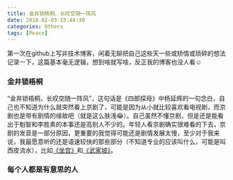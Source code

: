 ```yaml
---
title: 金井锁梧桐，长叹空随一阵风
date: 2018-02-03 15:44:30
categories: Others
tags: [Peace]
---
```


第一次在github上写非技术博客，闲着无聊把自己这些天一些或矫情或琐碎的想法记录一下，这篇基本毫无逻辑，想到啥就写啥，反正我的博客也没人看:relaxed:

<!--more-->

### 金井锁梧桐

“金井锁梧桐，长叹空随一阵风”，这句话是《四郎探母》中杨延辉的一句念白，自己也不知道为什么就突然看上京剧了，可能是因为从小就比较喜欢看电视剧，而京剧也是带有剧情的缘故吧（就是这么肤浅😂）。自己虽然不懂京剧，但是还是能看出于魁智和李胜素的本事还是高别人不少的。年轻人看京剧确实很难看的下去，京剧的发音是一部分原因，更重要的我觉得可能还是剧情发展太慢，至少对于我来说，我最愿意听的还是语速较快的那些部分（不知道专业的应该叫什么，可能是叫西皮流水），比如[《坐宫》](https://www.youtube.com/watch?v=ShY_Xk6B-xA)和[《武家坡》](https://www.youtube.com/watch?v=FkJmO8GyHk0)。

### 每个人都是有意思的人

